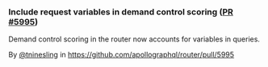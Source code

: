 ### Include request variables in demand control scoring ([PR #5995](https://github.com/apollographql/router/pull/5995))

Demand control scoring in the router now accounts for variables in queries.


By [@tninesling](https://github.com/tninesling) in https://github.com/apollographql/router/pull/5995
